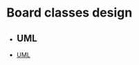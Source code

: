 <link rel="stylesheet" type="text/css" href="styles/button.css" />

# **Board classes design**

- ## UML  
<buttonbody>
<div class="page">
	<section class="demo">
		<nav class="nav">
			<ul>
				<li>
					<a href="https://app.creately.com/diagram/ydWvxHWtHK0">
						<span>
							UML
						</span>
					</a>
				</li>
			</ul>
		</nav>
	</section>
</div>
</buttonbody>
